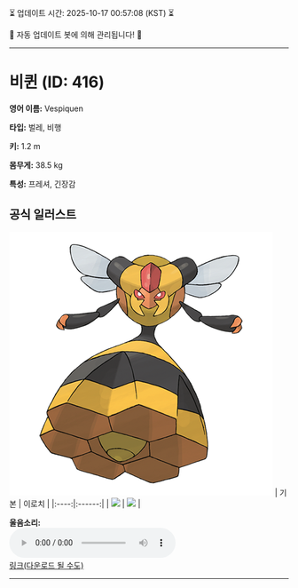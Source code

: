 
⏳ 업데이트 시간: 2025-10-17 00:57:08 (KST) ⏳

🤖 자동 업데이트 봇에 의해 관리됩니다! 🤖

---

# 비퀸 (ID: 416)
**영어 이름:** Vespiquen

**타입:** 벌레, 비행

**키:** 1.2 m

**몸무게:** 38.5 kg

**특성:** 프레셔, 긴장감

## 공식 일러스트
![](https://raw.githubusercontent.com/PokeAPI/sprites/master/sprites/pokemon/other/official-artwork/416.png)
| 기본 | 이로치 |
|:----:|:------:|
| <img src="http://play.pokemonshowdown.com/sprites/ani/vespiquen.gif" width="200"> | <img src="http://play.pokemonshowdown.com/sprites/ani-shiny/vespiquen.gif" width="200"> |

**울음소리:**<br><audio controls src="https://raw.githubusercontent.com/PokeAPI/cries/main/cries/pokemon/latest/416.ogg"></audio><br> [링크(다운로드 될 수도)](https://raw.githubusercontent.com/PokeAPI/cries/main/cries/pokemon/latest/416.ogg)


---
